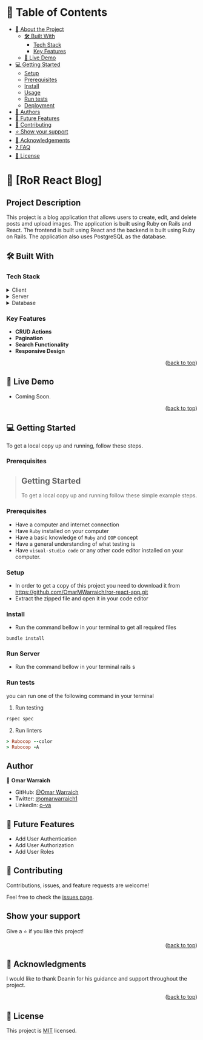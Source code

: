 <!-- TABLE OF CONTENTS -->

# 📗 Table of Contents

- [📖 About the Project](#about-project)
  - [🛠 Built With](#built-with)
    - [Tech Stack](#tech-stack)
    - [Key Features](#key-features)
  - [🚀 Live Demo](#live-demo)
- [💻 Getting Started](#getting-started)
  - [Setup](#setup)
  - [Prerequisites](#prerequisites)
  - [Install](#install)
  - [Usage](#usage)
  - [Run tests](#run-tests)
  - [Deployment](#triangular_flag_on_post-deployment)
- [👥 Authors](#authors)
- [🔭 Future Features](#future-features)
- [🤝 Contributing](#contributing)
- [⭐️ Show your support](#support)
- [🙏 Acknowledgements](#acknowledgements)
- [❓ FAQ](#faq)
- [📝 License](#license)

<!-- PROJECT DESCRIPTION -->

# 📖 [RoR React Blog] <a name="about-project"></a>

## Project Description

This project is a blog application that allows users to create, edit, and delete posts amd upload images. The application is built using Ruby on Rails and React. The frontend is built using React and the backend is built using Ruby on Rails. The application also uses PostgreSQL as the database.

## 🛠 Built With <a name="built-with"></a>

### Tech Stack <a name="tech-stack"></a>

<details>
  <summary>Client</summary>
  <ul>
    <li><a href="https://react.dev/">React</a></li>
  </ul>
</details>

<details>
  <summary>Server</summary>
  <ul>
    <li><a href="https://rubyonrails.org/">Ruby on Rails</a></li>
  </ul>
</details>

<details>
<summary>Database</summary>
  <ul>
    <li><a href="https://www.postgresql.org/">PostgreSQL</a></li>
  </ul>
</details>

<!-- Features -->

### Key Features <a name="key-features"></a>

- **CRUD Actions**
- **Pagination**
- **Search Functionality**
- **Responsive Design**

<p align="right">(<a href="#readme-top">back to top</a>)</p>

<!-- LIVE DEMO -->

## 🚀 Live Demo <a name="live-demo"></a>

- Coming Soon.

<p align="right">(<a href="#readme-top">back to top</a>)</p>

<!-- GETTING STARTED -->

## 💻 Getting Started <a name="getting-started"></a>

To get a local copy up and running, follow these steps.

### Prerequisites

> ## Getting Started
>
> To get a local copy up and running follow these simple example steps.

### Prerequisites

- Have a computer and internet connection
- Have `Ruby` installed on your computer
- Have a basic knowledge of `Ruby` and `OOP` concept
- Have a general understanding of what testing is
- Have `visual-studio code` or any other code editor installed on your computer.

### Setup

- In order to get a copy of this project you need to download it from https://github.com/OmarMWarraich/ror-react-app.git
- Extract the zipped file and open it in your code editor

### Install

- Run the command bellow in your terminal to get all required files

```
bundle install
```

### Run Server

- Run the command bellow in your terminal
  rails s

### Run tests

you can run one of the following command in your terminal

1. Run testing

```Ruby
rspec spec
```

2. Run linters

```Ruby
> Rubocop --color
> Rubocop -A
```

## Author

👤 **Omar Warraich**

- GitHub: [@Omar Warraich](https://github.com/OmarMWarraich)
- Twitter: [@omarwarraich1](https://twitter.com/omarwarraich1)
- LinkedIn: [o-va](https://www.linkedin.com/in/o-va/)

## 🔭 Future Features

- Add User Authentication
- Add User Authorization
- Add User Roles

## 🤝 Contributing

Contributions, issues, and feature requests are welcome!

Feel free to check the [issues page](https://github.com/OmarMWarraich/ror-react-app/issues/).

## Show your support

Give a ⭐️ if you like this project!

<p align="right">(<a href="#readme-top">back to top</a>)</p>

<!-- ACKNOWLEDGEMENTS -->

## 🙏 Acknowledgments <a name="acknowledgements"></a>

I would like to thank Deanin for his guidance and support throughout the project.

<p align="right">(<a href="#readme-top">back to top</a>)</p>

## 📝 License

This project is [MIT](LICENSE) licensed.
